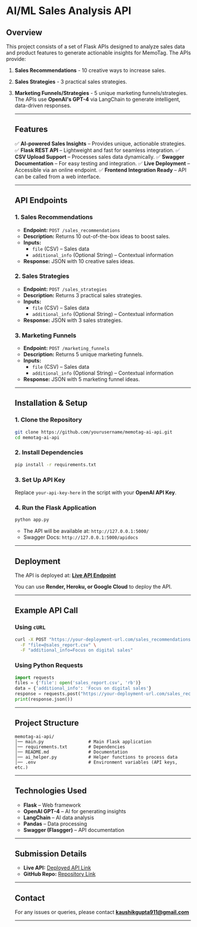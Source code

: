 # AI/ML Sales Analysis API

## Overview
This project consists of a set of Flask APIs designed to analyze sales data and product features to generate actionable insights for MemoTag. The APIs provide:

1. **Sales Recommendations**
        - 10 creative ways to increase sales.
2. **Sales Strategies**
       - 3 practical sales strategies.
3. **Marketing Funnels/Strategies**
       - 5 unique marketing funnels/strategies.
    The APIs use **OpenAI's GPT-4** via LangChain to generate intelligent, data-driven responses.
    
    ---
    ## Features
    ✅ **AI-powered Sales Insights** – Provides unique, actionable strategies.
    ✅ **Flask REST API** – Lightweight and fast for seamless integration.
    ✅ **CSV Upload Support** – Processes sales data dynamically.
    ✅ **Swagger Documentation** – For easy testing and integration.
    ✅ **Live Deployment** – Accessible via an online endpoint.
    ✅ **Frontend Integration Ready** – API can be called from a web interface.
    
    ---
    ## API Endpoints
    ### 1. **Sales Recommendations**
    - **Endpoint:** `POST /sales_recommendations`
    - **Description:** Returns 10 out-of-the-box ideas to boost sales.
    - **Inputs:**
      - `file` (CSV) – Sales data
      - `additional_info` (Optional String) – Contextual information
    - **Response:** JSON with 10 creative sales ideas.
    
    ### 2. **Sales Strategies**
    - **Endpoint:** `POST /sales_strategies`
    - **Description:** Returns 3 practical sales strategies.
    - **Inputs:**
      - `file` (CSV) – Sales data
      - `additional_info` (Optional String) – Contextual information
    - **Response:** JSON with 3 sales strategies.
    
    ### 3. **Marketing Funnels**
    - **Endpoint:** `POST /marketing_funnels`
    - **Description:** Returns 5 unique marketing funnels.
    - **Inputs:**
      - `file` (CSV) – Sales data
      - `additional_info` (Optional String) – Contextual information
    - **Response:** JSON with 5 marketing funnel ideas.
    
    ---
    ## Installation & Setup
    ### 1. **Clone the Repository**
    ```sh
    git clone https://github.com/yourusername/memotag-ai-api.git
    cd memotag-ai-api
    ```
    
    ### 2. **Install Dependencies**
    ```sh
    pip install -r requirements.txt
    ```
    
    ### 3. **Set Up API Key**
    Replace `your-api-key-here` in the script with your **OpenAI API Key**.
    
    ### 4. **Run the Flask Application**
    ```sh
    python app.py
    ```
    - The API will be available at: `http://127.0.0.1:5000/`
    - Swagger Docs: `http://127.0.0.1:5000/apidocs`
    
    ---
    ## Deployment
    The API is deployed at: **[Live API Endpoint](https://your-deployment-url.com)**
    
    You can use **Render, Heroku, or Google Cloud** to deploy the API.
    
    ---
    ## Example API Call
    ### Using `cURL`
    ```sh
    curl -X POST "https://your-deployment-url.com/sales_recommendations" \
      -F "file=@sales_report.csv" \
      -F "additional_info=Focus on digital sales"
    ```
    
    ### Using Python Requests
    ```python
    import requests
    files = {'file': open('sales_report.csv', 'rb')}
    data = {'additional_info': 'Focus on digital sales'}
    response = requests.post("https://your-deployment-url.com/sales_recommendations", files=files, data=data)
    print(response.json())
    ```
    
    ---
    ## Project Structure
    ```
    memotag-ai-api/
    │── main.py                 # Main Flask application
    │── requirements.txt        # Dependencies
    │── README.md               # Documentation
    │── ai_helper.py            # Helper functions to process data
    │── .env                    # Environment variables (API keys, etc.)
    ```
    
    ---
    ## Technologies Used
    - **Flask** – Web framework
    - **OpenAI GPT-4** – AI for generating insights
    - **LangChain** – AI data analysis
    - **Pandas** – Data processing
    - **Swagger (Flasgger)** – API documentation
    
    ---
    ## Submission Details
    - **Live API:** [Deployed API Link](https://your-deployment-url.com)
    - **GitHub Repo:** [Repository Link](https://github.com/yourusername/memotag-ai-api)
    
    ---
    ## Contact
    For any issues or queries, please contact **kaushikgupta911@gmail.com**
    
    ---    
